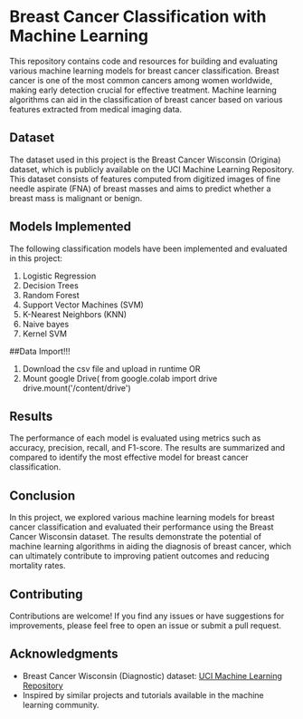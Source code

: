 # Breast Cancer Classification with Machine Learning

This repository contains code and resources for building and evaluating various machine learning models for breast cancer classification. Breast cancer is one of the most common cancers among women worldwide, making early detection crucial for effective treatment. Machine learning algorithms can aid in the classification of breast cancer based on various features extracted from medical imaging data.

## Dataset

The dataset used in this project is the Breast Cancer Wisconsin (Origina) dataset, which is publicly available on the UCI Machine Learning Repository. This dataset consists of features computed from digitized images of fine needle aspirate (FNA) of breast masses and aims to predict whether a breast mass is malignant or benign.

## Models Implemented

The following classification models have been implemented and evaluated in this project:

1. Logistic Regression
2. Decision Trees
3. Random Forest
4. Support Vector Machines (SVM)
5. K-Nearest Neighbors (KNN)
6. Naive bayes
7. Kernel SVM

##Data Import!!!
1. Download the csv file and upload in runtime
   OR
2. Mount google Drive(
from google.colab import drive
drive.mount('/content/drive')

## Results

The performance of each model is evaluated using metrics such as accuracy, precision, recall, and F1-score. The results are summarized and compared to identify the most effective model for breast cancer classification.

## Conclusion

In this project, we explored various machine learning models for breast cancer classification and evaluated their performance using the Breast Cancer Wisconsin dataset. The results demonstrate the potential of machine learning algorithms in aiding the diagnosis of breast cancer, which can ultimately contribute to improving patient outcomes and reducing mortality rates.

## Contributing

Contributions are welcome! If you find any issues or have suggestions for improvements, please feel free to open an issue or submit a pull request.


## Acknowledgments

- Breast Cancer Wisconsin (Diagnostic) dataset: [UCI Machine Learning Repository](https://archive.ics.uci.edu/ml/datasets/Breast+Cancer+Wisconsin+(Diagnostic))
- Inspired by similar projects and tutorials available in the machine learning community.
